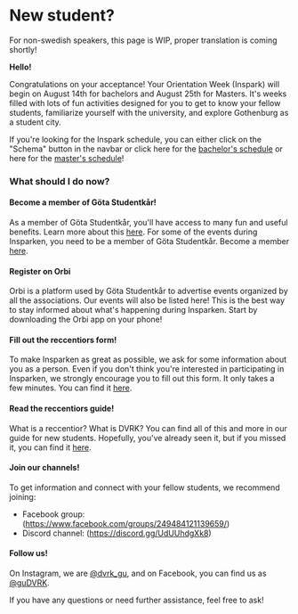 # New student? 

For non-swedish speakers, this page is WIP, proper translation is coming shortly!

**Hello!**

Congratulations on your acceptance! Your Orientation Week (Inspark) will begin on August 14th for bachelors and August 25th for Masters. It's weeks filled with lots of fun activities designed for you to get to know your fellow students, familiarize yourself with the university, and explore Gothenburg as a student city.

If you're looking for the Inspark schedule, you can either click on the "Schema" button in the navbar or click here for the [bachelor's schedule](/committees/dvrk/schedule/bachelor) or here for the [master's schedule](/committees/dvrk/schedule/master)!

### What should I do now?

#### Become a member of Göta Studentkår!

As a member of Göta Studentkår, you'll have access to many fun and useful benefits. Learn more about this [here](). For some of the events during Insparken, you need to be a member of Göta Studentkår. Become a member [here](https://medlem.gotastudentkar.se/sv/).

#### Register on Orbi

Orbi is a platform used by Göta Studentkår to advertise events organized by all the associations. Our events will also be listed here! This is the best way to stay informed about what's happening during Insparken. Start by downloading the Orbi app on your phone!

#### Fill out the reccentiors form!

To make Insparken as great as possible, we ask for some information about you as a person. Even if you don't think you're interested in participating in Insparken, we strongly encourage you to fill out this form. It only takes a few minutes. You can find it [here](https://dvet.se/committees/dvrk/form).

#### Read the reccentiors guide!

What is a reccentior? What is DVRK? You can find all of this and more in our guide for new students. Hopefully, you've already seen it, but if you missed it, you can find it [here](https://dvet.se/committees/dvrk/bachelor).

#### Join our channels!

To get information and connect with your fellow students, we recommend joining:
* Facebook group: (https://www.facebook.com/groups/249484121139659/)
* Discord channel: (https://discord.gg/UdUUhdgXk8)

#### Follow us!

On Instagram, we are [@dvrk_gu](https://www.instagram.com/dvrk_gu/), and on Facebook, you can find us as [@guDVRK](https://www.facebook.com/guDVRK).

If you have any questions or need further assistance, feel free to ask!

<style>

    </style>